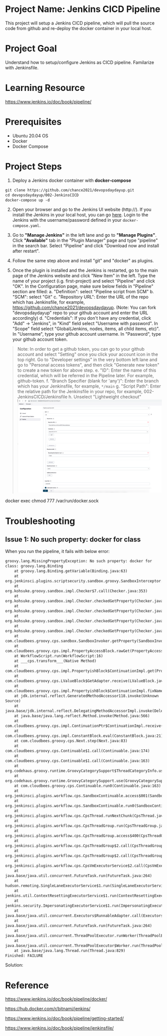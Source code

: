 # Project Name: Jenkins CICD Pipeline
This project will setup a Jenkins CICD pipeline, which will pull the source code from github and re-deploy the docker container in your local host.

# Project Goal
Understand how to setup/configure Jenkins as CICD pipeline. Familarize with Jenkinsfile.

# Learning Resource
https://www.jenkins.io/doc/book/pipeline/

# Prerequisites
- Ubuntu 20.04 OS
- Docker
- Docker Compose

# Project Steps
1. Deploy a Jenkins docker container with **docker-compose**
```
git clone https://github.com/chance2021/devopsdaydayup.git
cd devopsdaydayup/002-JenkinsCICD
docker-compose up -d
```

2. Open your browser and go to the Jenkins UI website (http://<JenkinsHostIP>). If you install the Jenkins in your local host, you can go [here](http://0.0.0.0). Login to the Jenkins with the username/password defined in your `docker-compose.yaml`.

3. Go to **"Manage Jenkins"** in the left lane and go to **"Manage Plugins"**. Click **"Available"** tab in the "Plugin Manager" page and type "pipeline" in the search bar. Select "Pipeline" and click "Download now and install after restart".

4. Follow the same step above and install "git" and "docker" as plugins.

5. Once the plugin is installed and the Jenkins is restarted, go to the main page of the Jenkins website and click "New Item" in the left. Type the name of your project (i.g. first-project) and select "Pipeline" and click "OK". In the Configuration page, make sure below fields in "Pipeline" section are filled:
a. "Definition": select "Pipeline script from SCM" 
b. "SCM": select "Git" 
c. "Repository URL": Enter the URL of the repo which has Jenkinsfile, for example, https://github.com/chance2021/devopsdaydayup. (Note: You can fork "devopsdaydayup" repo to your github account and enter the URL accordingly)
d. "Credentials": If you don't have any credential, click "Add" -> "Jenkins", in "Kind" field select "Username with password". In "Scope" field select "Global(Jenkins, nodes, items, all child items, etc)". In "Username", type your github account username. In "Password", type your github account token. 
> Note: In order to get a github token, you can go to your github account and select "Setting" once you click your account icon in the top right. Go to "Developer settings" in the very bottom left lane and go to "Personal access tokens", and then click "Generate new token" to create a new token for above step.
e. "ID": Enter the name of this credential, which will be referred in the Pipeline later. For example, github-token.
f. "Branch Specifier (blank for 'any')": Enter the branch which has your Jenkinsfile, for example, `*/main`
g. "Script Path": Enter the relative path for the Jenkinsfile in your repo, for example, 002-JenkinsCICD/Jenkinsfile
h. Unselect "Lightweight checkout"
![JenkinsPipeline](images/jenkinspipeline.png)



docker exec <jenkinsContainerID> chmod 777 /var/run/docker.sock

# Troubleshooting
## Issue 1:  No such property: docker for class
When you run the pipeline, it fails with below error:
```
groovy.lang.MissingPropertyException: No such property: docker for class: groovy.lang.Binding
	at groovy.lang.Binding.getVariable(Binding.java:63)
	at org.jenkinsci.plugins.scriptsecurity.sandbox.groovy.SandboxInterceptor.onGetProperty(SandboxInterceptor.java:251)
	at org.kohsuke.groovy.sandbox.impl.Checker$7.call(Checker.java:353)
	at org.kohsuke.groovy.sandbox.impl.Checker.checkedGetProperty(Checker.java:357)
	at org.kohsuke.groovy.sandbox.impl.Checker.checkedGetProperty(Checker.java:333)
	at org.kohsuke.groovy.sandbox.impl.Checker.checkedGetProperty(Checker.java:333)
	at org.kohsuke.groovy.sandbox.impl.Checker.checkedGetProperty(Checker.java:333)
	at com.cloudbees.groovy.cps.sandbox.SandboxInvoker.getProperty(SandboxInvoker.java:29)
	at com.cloudbees.groovy.cps.impl.PropertyAccessBlock.rawGet(PropertyAccessBlock.java:20)
	at WorkflowScript.run(WorkflowScript:16)
	at ___cps.transform___(Native Method)
	at com.cloudbees.groovy.cps.impl.PropertyishBlock$ContinuationImpl.get(PropertyishBlock.java:74)
	at com.cloudbees.groovy.cps.LValueBlock$GetAdapter.receive(LValueBlock.java:30)
	at com.cloudbees.groovy.cps.impl.PropertyishBlock$ContinuationImpl.fixName(PropertyishBlock.java:66)
	at jdk.internal.reflect.GeneratedMethodAccessor118.invoke(Unknown Source)
	at java.base/jdk.internal.reflect.DelegatingMethodAccessorImpl.invoke(DelegatingMethodAccessorImpl.java:43)
	at java.base/java.lang.reflect.Method.invoke(Method.java:566)
	at com.cloudbees.groovy.cps.impl.ContinuationPtr$ContinuationImpl.receive(ContinuationPtr.java:72)
	at com.cloudbees.groovy.cps.impl.ConstantBlock.eval(ConstantBlock.java:21)
	at com.cloudbees.groovy.cps.Next.step(Next.java:83)
	at com.cloudbees.groovy.cps.Continuable$1.call(Continuable.java:174)
	at com.cloudbees.groovy.cps.Continuable$1.call(Continuable.java:163)
	at org.codehaus.groovy.runtime.GroovyCategorySupport$ThreadCategoryInfo.use(GroovyCategorySupport.java:136)
	at org.codehaus.groovy.runtime.GroovyCategorySupport.use(GroovyCategorySupport.java:275)
	at com.cloudbees.groovy.cps.Continuable.run0(Continuable.java:163)
	at org.jenkinsci.plugins.workflow.cps.SandboxContinuable.access$001(SandboxContinuable.java:18)
	at org.jenkinsci.plugins.workflow.cps.SandboxContinuable.run0(SandboxContinuable.java:51)
	at org.jenkinsci.plugins.workflow.cps.CpsThread.runNextChunk(CpsThread.java:187)
	at org.jenkinsci.plugins.workflow.cps.CpsThreadGroup.run(CpsThreadGroup.java:420)
	at org.jenkinsci.plugins.workflow.cps.CpsThreadGroup.access$400(CpsThreadGroup.java:95)
	at org.jenkinsci.plugins.workflow.cps.CpsThreadGroup$2.call(CpsThreadGroup.java:330)
	at org.jenkinsci.plugins.workflow.cps.CpsThreadGroup$2.call(CpsThreadGroup.java:294)
	at org.jenkinsci.plugins.workflow.cps.CpsVmExecutorService$2.call(CpsVmExecutorService.java:67)
	at java.base/java.util.concurrent.FutureTask.run(FutureTask.java:264)
	at hudson.remoting.SingleLaneExecutorService$1.run(SingleLaneExecutorService.java:139)
	at jenkins.util.ContextResettingExecutorService$1.run(ContextResettingExecutorService.java:30)
	at jenkins.security.ImpersonatingExecutorService$1.run(ImpersonatingExecutorService.java:70)
	at java.base/java.util.concurrent.Executors$RunnableAdapter.call(Executors.java:515)
	at java.base/java.util.concurrent.FutureTask.run(FutureTask.java:264)
	at java.base/java.util.concurrent.ThreadPoolExecutor.runWorker(ThreadPoolExecutor.java:1128)
	at java.base/java.util.concurrent.ThreadPoolExecutor$Worker.run(ThreadPoolExecutor.java:628)
	at java.base/java.lang.Thread.run(Thread.java:829)
Finished: FAILURE
```
Solution:

# Reference

https://www.jenkins.io/doc/book/pipeline/docker/

https://hub.docker.com/r/bitnami/jenkins/

https://www.jenkins.io/doc/book/pipeline/getting-started/

https://www.jenkins.io/doc/book/pipeline/jenkinsfile/
